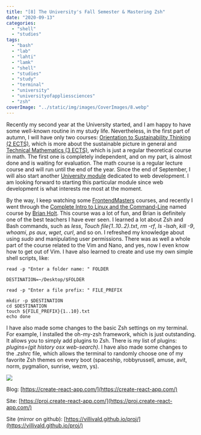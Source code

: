 ```yaml
---
title: "[8] The University's Fall Semester & Mastering Zsh"
date: "2020-09-13"
categories:
  - "shell"
  - "studies"
tags:
  - "bash"
  - "lab"
  - "lahti"
  - "lamk"
  - "shell"
  - "studies"
  - "study"
  - "terminal"
  - "university"
  - "universityofappliessciences"
  - "zsh"
coverImage: "../static/img/images/CoverImages/8.webp"
---
```


Recently my second year at the University started, and I am happy to have some well-known routine in my study life. Nevertheless, in the first part of autumn, I will have only two courses: [Orientation to Sustainability Thinking (2 ECTS)](https://opinto-opas.lab.fi/en/realization/A300CE13-3001), which is more about the sustainable picture in general and [Technical Mathematics (3 ECTS)](https://opinto-opas.lab.fi/en/realization/AT00BT69-3001), which is just a regular theoretical course in math. The first one is completely independent, and on my part, is almost done and is waiting for evaluation. The math course is a regular lecture course and will run until the end of the year. Since the end of September, I will also start another [University module](https://www.create-react-app.com/posts/2020-07-04-my-studies-at-the-university/) dedicated to web development. I am looking forward to starting this particular module since web development is what interests me most at the moment.

By the way, I keep watching some [FrontendMasters](https://frontendmasters.com/) courses, and recently I went through the [Complete Intro to Linux and the Command-Line](https://frontendmasters.com/courses/linux-command-line/) named course by [Brian Holt](https://frontendmasters.com/teachers/brian-holt/). This course was a lot of fun, and Brian is definitely one of the best teachers I have ever seen. I learned a lot about Zsh and Bash commands, such as _less_, _Touch file{1..10..2}.txt_, _rm -rf_, _ls -lsah_, _kill -9_, _whoami_, _ps aux_, _wget_, _curl_, and so on. I refreshed my knowledge about using _sudo_ and manipulating user permissions. There was as well a whole part of the course related to the Vim and Nano, and yes, now I even know how to get out of Vim. I have also learned to create and use my own simple shell scripts, like:

```
read -p "Enter a folder name: " FOLDER

DESTINATION=~/Desktop/$FOLDER

read -p "Enter a file prefix: " FILE_PREFIX

mkdir -p $DESTINATION
cd $DESTINATION
touch ${FILE_PREFIX}{1..10}.txt
echo done
```

I have also made some changes to the basic Zsh settings on my terminal. For example, I installed the oh-my-zsh framework, which is just outstanding. It allows you to simply add plugins to Zsh. There is my list of plugins: _plugins=(git history osx web-search)_. I have also made some changes to the _.zshrc_ file, which allows the terminal to randomly choose one of my favorite Zsh themes on every boot (spaceship, robbyrussell, amuse, avit, norm, pygmalion, sunrise, wezm, ys).

![](https://reverent-carson-67c52e.netlify.app/static/img/images/8/Screenshot-2020-09-13-at-12.04.55.png)

Blog: [https://create-react-app.com/](https://create-react-app.com/)

Site: [https://proj.create-react-app.com/](https://proj.create-react-app.com/)

Site (mirror on github): [https://villivald.github.io/proj/](https://villivald.github.io/proj/)
